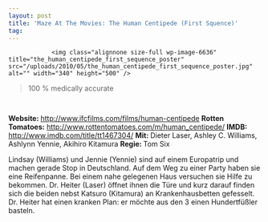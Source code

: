 ```yaml
---
layout: post
title: 'Maze At The Movies: The Human Centipede (First Squence)'
tag: 
---
```



                <img class="alignnone size-full wp-image-6636" title="the_human_centipede_first_sequence_poster" src="/uploads/2010/05/the_human_centipede_first_sequence_poster.jpg" alt="" width="340" height="500" />
<blockquote>100 % medically accurate</blockquote>
<img class="alignnone size-full wp-image-5898" title="movie_review_2stars" src="/uploads/2010/02/movie_review_2stars.png" alt="" width="75" height="15" />
<p><strong> Website: </strong><a href="http://www.ifcfilms.com/films/human-centipede"><a href="http://www.ifcfilms.com/films/human-centipede">http://www.ifcfilms.com/films/human-centipede</a></a>
<strong>Rotten Tomatoes:</strong> <a href="http://www.rottentomatoes.com/m/human_centipede/"><a href="http://www.rottentomatoes.com/m/human_centipede/">http://www.rottentomatoes.com/m/human_centipede/</a></a>
<strong>IMDB: </strong><a href="http://www.imdb.com/title/tt1467304/"><a href="http://www.imdb.com/title/tt1467304/">http://www.imdb.com/title/tt1467304/</a></a>
<strong>Mit: </strong>Dieter Laser, Ashley C. Williams, Ashlynn Yennie, Akihiro Kitamura
<strong>Regie: </strong>Tom Six</p>
<p>Lindsay (Williams) und Jennie (Yennie) sind auf einem Europatrip und machen gerade Stop in Deutschland. Auf dem Weg zu einer Party haben sie eine Reifenpanne. Bei einem nahe gelegenen Haus versuchen sie Hilfe zu bekommen. Dr. Heiter (Laser) öffnet ihnen die Türe und kurz darauf finden sich die beiden nebst Katsuro (Kitamura) an Krankenhausbetten gefesselt. Dr. Heiter hat einen kranken Plan: er möchte aus den 3 einen Hundertfüßler basteln.</p>
            
